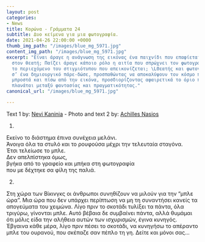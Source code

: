 ```yaml
---
layout: post
categories:
- News
title: Κορώνα - Γράμματα 24
subtitle: Δυο κείμενα για μια φωτογραφία.
date: 2021-04-26 22:00:00 +0000
thumb_img_path: "/images/blue_mg_5971.jpg"
content_img_path: "/images/blue_mg_5971.jpg"
excerpt: "Είναι άραγε η ανάγνωση της εικόνας ένα παιχνίδι που επαφίεται αποκλειστικά
  στον θεατή; Παίζει άραγε κάποιο ρόλο η αιτία που σπρώχνει τον φωτογράφο να επιλέξει
  το περιεχόμενο του στιγμιότυπου που απεικονίζεται; \LΘεατής και φωτογράφος συνευρίσκονται
  σ’ ένα δημιουργικό πάρε-δώσε, προσπαθώντας να αποκαλύψουν τον κόσμο που υπάρχει
  μπροστά και πίσω από την εικόνα, προσδιορίζοντας αφαιρετικά το όριο που μπορεί να
  πλανάται μεταξύ φαντασίας και πραγματικότητας."
canonical_url: "/images/blue_mg_5971.jpg"

---
```

Text 1 by: <a href="https://www.facebook.com/nevi.kaninia" target="blank">Nevi Kaninia</a> - Photo and text 2 by: <a href="https://anikon.org/" target="blank">Achilles Nasios</a>

1.

Εκείνο το διάστημα έπινα συνέχεια μελάνι.  
Άνοιγα όλα τα στυλό και το ρουφούσα μέχρι την τελευταία σταγόνα.  
Έτσι τελείωσε το μπλε.  
Δεν απελπίστηκα όμως,  
βγήκα από το γραφείο και μπήκα στη φωτογραφία  
που με δέχτηκε σα φίλη της παλιά.

2.

Στη χώρα των Βίκινγκς οι άνθρωποι συνηθίζουν να μιλούν για την “μπλε ώρα”. Μια ώρα που δεν υπάρχει περίπτωση να μη τη συναντήσει κανείς τα απογεύματα του χειμώνα. Λίγο πριν το σκοτάδι τυλίξει τα πάντα, όλα τριγύρω, γίνονται μπλε. Αυτό βέβαια δε συμβαίνει πάντα, αλλά θυμάμαι ότι μόλις είδα την αλήθεια αυτών των ισχυρισμών, έγινα κυνηγός. Έβγαινα κάθε μέρα, λίγο πριν πέσει το σκοτάδι, να κυνηγήσω το απέραντο μπλε του ουρανού, που σκέπαζε σαν πέπλο τη γη. Δείτε και μόνοι σας…